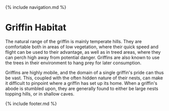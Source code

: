 {% include navigation.md %}

# Griffin Habitat

The natural range of the griffin is mainly temperate hills. They are comfortable both in areas of low vegetation, where their quick speed and flight can be used to their advantage, as well as in treed areas, where they can perch high away from potential danger. Griffins are also known to use the trees in their environment to hang prey for later consumption.

Griffins are highly mobile, and the domain of a single griffin's pride can thus be vast. This, coupled with the often hidden nature of their nests, can make it difficult to pinpoint where a griffin has set up its home. When a griffin's abode is stumbled upon, they are generally found to either be large nests topping hills, or in shallow caves.

{% include footer.md %}
